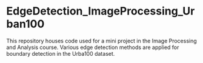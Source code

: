 # EdgeDetection_ImageProcessing_Urban100

This repository houses code used for a mini project in the Image Processing and Analysis course. Various edge detection methods are applied for boundary detection in the Urba100 dataset. 
